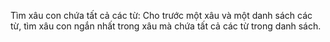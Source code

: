 Tìm xâu con chứa tất cả các từ: Cho trước một xâu và một danh sách các từ, tìm xâu con ngắn nhất trong xâu mà chứa tất cả các từ trong danh sách.